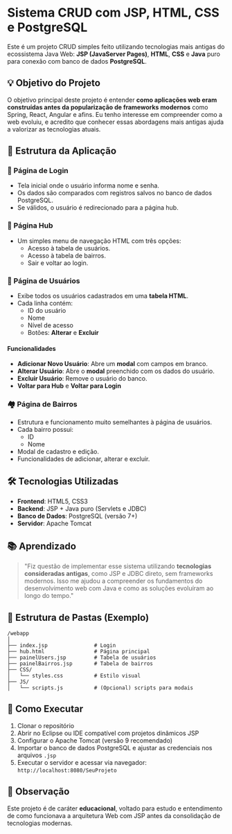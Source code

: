 # Sistema CRUD com JSP, HTML, CSS e PostgreSQL

Este é um projeto CRUD simples feito utilizando tecnologias mais antigas do ecossistema Java Web: **JSP (JavaServer Pages)**, **HTML**, **CSS** e **Java** puro para conexão com banco de dados **PostgreSQL**.

## 💡 Objetivo do Projeto

O objetivo principal deste projeto é entender **como aplicações web eram construídas antes da popularização de frameworks modernos** como Spring, React, Angular e afins. Eu tenho interesse em compreender como a web evoluiu, e acredito que conhecer essas abordagens mais antigas ajuda a valorizar as tecnologias atuais.

## 🧱 Estrutura da Aplicação

### 🔐 Página de Login

- Tela inicial onde o usuário informa nome e senha.
- Os dados são comparados com registros salvos no banco de dados PostgreSQL.
- Se válidos, o usuário é redirecionado para a página hub.

### 🧭 Página Hub

- Um simples menu de navegação HTML com três opções:
  - Acesso à tabela de usuários.
  - Acesso à tabela de bairros.
  - Sair e voltar ao login.

### 👥 Página de Usuários

- Exibe todos os usuários cadastrados em uma **tabela HTML**.
- Cada linha contém:
  - ID do usuário
  - Nome
  - Nível de acesso
  - Botões: **Alterar** e **Excluir**

#### Funcionalidades

- **Adicionar Novo Usuário**: Abre um **modal** com campos em branco.
- **Alterar Usuário**: Abre o **modal** preenchido com os dados do usuário.
- **Excluir Usuário**: Remove o usuário do banco.
- **Voltar para Hub** e **Voltar para Login**

### 🏘️ Página de Bairros

- Estrutura e funcionamento muito semelhantes à página de usuários.
- Cada bairro possui:
  - ID
  - Nome
- Modal de cadastro e edição.
- Funcionalidades de adicionar, alterar e excluir.

## 🛠️ Tecnologias Utilizadas

- **Frontend**: HTML5, CSS3
- **Backend**: JSP + Java puro (Servlets e JDBC)
- **Banco de Dados**: PostgreSQL (versão 7+)
- **Servidor**: Apache Tomcat

## 📚 Aprendizado

> "Fiz questão de implementar esse sistema utilizando **tecnologias consideradas antigas**, como JSP e JDBC direto, sem frameworks modernos. Isso me ajudou a compreender os fundamentos do desenvolvimento web com Java e como as soluções evoluíram ao longo do tempo."

## 📂 Estrutura de Pastas (Exemplo)

```
/webapp
│
├── index.jsp               # Login
├── hub.html                # Página principal
├── painelUsers.jsp         # Tabela de usuários
├── painelBairros.jsp       # Tabela de bairros
├── CSS/
│   └── styles.css          # Estilo visual
├── JS/
│   └── scripts.js          # (Opcional) scripts para modais
```

## 🧪 Como Executar

1. Clonar o repositório
2. Abrir no Eclipse ou IDE compatível com projetos dinâmicos JSP
3. Configurar o Apache Tomcat (versão 9 recomendado)
4. Importar o banco de dados PostgreSQL e ajustar as credenciais nos arquivos `.jsp`
5. Executar o servidor e acessar via navegador:  
   `http://localhost:8080/SeuProjeto`

## 📌 Observação

Este projeto é de caráter **educacional**, voltado para estudo e entendimento de como funcionava a arquitetura Web com JSP antes da consolidação de tecnologias modernas.
